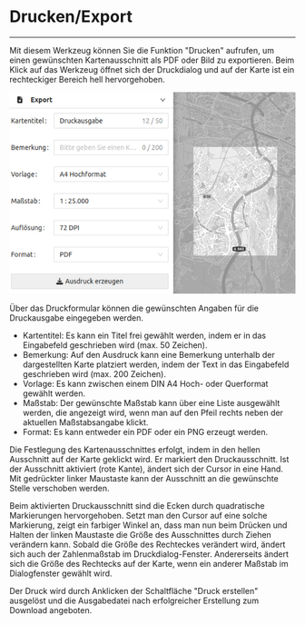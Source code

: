 # Drucken/Export
***
Mit diesem Werkzeug können Sie die Funktion "Drucken" aufrufen, um einen gewünschten Kartenausschnitt als PDF oder Bild zu exportieren. Beim Klick auf das Werkzeug öffnet sich der Druckdialog und auf der Karte ist ein rechteckiger Bereich hell hervorgehoben.

![gis-client](/img/print2_de.png) 

Über das Druckformular können die gewünschten Angaben für die Druckausgabe eingegeben werden.

* Kartentitel: Es kann ein Titel frei gewählt werden, indem er in das Eingabefeld geschrieben wird (max. 50 Zeichen).
* Bemerkung: Auf den Ausdruck kann eine Bemerkung unterhalb der dargestellten Karte platziert werden, indem der Text in das Eingabefeld geschrieben wird (max. 200 Zeichen).
* Vorlage: Es kann zwischen einem DIN A4 Hoch- oder Querformat gewählt werden.
* Maßstab: Der gewünschte Maßstab kann über eine Liste ausgewählt werden, die angezeigt wird, wenn man auf den Pfeil rechts neben der aktuellen Maßstabsangabe klickt.
* Format: Es kann entweder ein PDF oder ein PNG erzeugt werden.

Die Festlegung des Kartenausschnittes erfolgt, indem in den hellen Ausschnitt auf der Karte geklickt wird. Er markiert den Druckausschnitt. Ist der Ausschnitt aktiviert (rote Kante), ändert sich der Cursor in eine Hand. Mit gedrückter linker Maustaste kann der Ausschnitt an die gewünschte Stelle verschoben werden. 

Beim aktivierten Druckausschnitt sind die Ecken durch quadratische Markierungen hervorgehoben. Setzt man den Cursor auf eine solche Markierung, zeigt ein farbiger Winkel an, dass man nun beim Drücken und Halten der linken Maustaste die Größe des Ausschnittes durch Ziehen verändern kann. Sobald die Größe des Rechteckes verändert wird, ändert sich auch der Zahlenmaßstab im Druckdialog-Fenster. Andererseits ändert sich die Größe des Rechtecks auf der Karte, wenn ein anderer Maßstab im Dialogfenster gewählt wird.

Der Druck wird durch Anklicken der Schaltfläche "Druck erstellen" ausgelöst und die Ausgabedatei nach erfolgreicher Erstellung zum Download angeboten.





